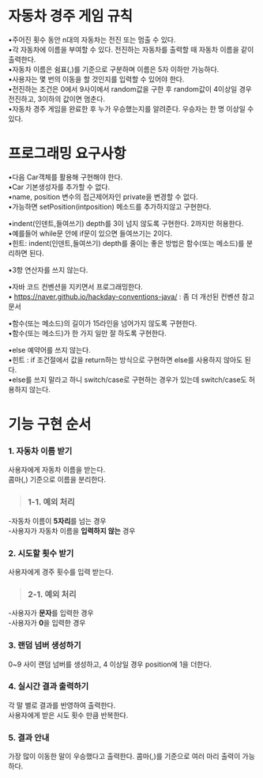 # 자동차 경주 게임 규칙
•주어진 횟수 동안 n대의 자동차는 전진 또는 멈출 수 있다.  
•각 자동차에 이름을 부여할 수 있다. 전진하는 자동차를 출력할 때 자동차 이름을 같이 출력한다.  
•자동차 이름은 쉼표(,)를 기준으로 구분하며 이름은 5자 이하만 가능하다.  
•사용자는 몇 번의 이동을 할 것인지를 입력할 수 있어야 한다.  
•전진하는 조건은 0에서 9사이에서 random값을 구한 후 random값이 4이상일 경우 전진하고, 3이하의 값이면 멈춘다.  
•자동차 경주 게임을 완료한 후 누가 우승했는지를 알려준다. 우승자는 한 명 이상일 수 있다.  

# 프로그래밍 요구사항

•다음 Car객체를 활용해 구현해야 한다.  
•Car 기본생성자를 추가할 수 없다.  
•name, position 변수의 접근제어자인 private을 변경할 수 없다.  
•가능하면 setPosition(intposition) 메소드를 추가하지않고 구현한다.  

•indent(인덴트,들여쓰기) depth를 3이 넘지 않도록 구현한다. 2까지만 허용한다.  
•예를들어 while문 안에 if문이 있으면 들여쓰기는 2이다.  
•힌트: indent(인덴트,들여쓰기) depth를 줄이는 좋은 방법은 함수(또는 메소드)를 분리하면 된다.  

•3항 연산자를 쓰지 않는다.

•자바 코드 컨벤션을 지키면서 프로그래밍한다.  
• https://naver.github.io/hackday-conventions-java/ : 좀 더 개선된 컨벤션 참고 문서 

•함수(또는 메소드)의 길이가 15라인을 넘어가지 않도록 구현한다.  
•함수(또는 메소드)가 한 가지 일만 잘 하도록 구현한다.  

•else 예약어를 쓰지 않는다.  
•힌트 : if 조건절에서 값을 return하는 방식으로 구현하면 else를 사용하지 않아도 된다.  
•else를 쓰지 말라고 하니 switch/case로 구현하는 경우가 있는데 switch/case도 허용하지 않는다.
  


# 기능 구현 순서
### 1. 자동차 이름 받기  
사용자에게 자동차 이름을 받는다.  
콤마(,) 기준으로 이름을 분리한다.  
> ### 1-1. 예외 처리  
-자동차 이름이 **5자리**를 넘는 경우  
-사용자가 자동차 이름을 **입력하지 않는** 경우  

### 2. 시도할 횟수 받기  
사용자에게 경주 횟수를 입력 받는다.  
> ### 2-1. 예외 처리  
-사용자가 **문자**를 입력한 경우   
-사용자가 **0**을 입력한 경우  

### 3. 랜덤 넘버 생성하기  
0~9 사이 랜덤 넘버를 생성하고, 4 이상일 경우 position에 1을 더한다.  

### 4. 실시간 결과 출력하기
각 말 별로 결과를 반영하여 출력한다.  
사용자에게 받은 시도 횟수 만큼 반복한다.  

### 5. 결과 안내
가장 많이 이동한 말이 우승했다고 출력한다.
콤마(,)를 기준으로 여러 마리 출력이 가능하다.
